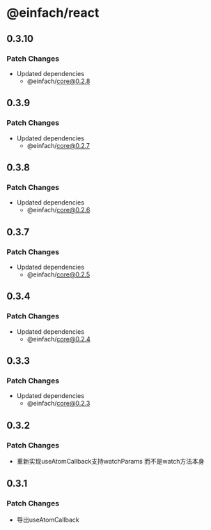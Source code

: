 # @einfach/react

## 0.3.10

### Patch Changes

- Updated dependencies
  - @einfach/core@0.2.8

## 0.3.9

### Patch Changes

- Updated dependencies
  - @einfach/core@0.2.7

## 0.3.8

### Patch Changes

- Updated dependencies
  - @einfach/core@0.2.6

## 0.3.7

### Patch Changes

- Updated dependencies
  - @einfach/core@0.2.5

## 0.3.4

### Patch Changes

- Updated dependencies
  - @einfach/core@0.2.4

## 0.3.3

### Patch Changes

- Updated dependencies
  - @einfach/core@0.2.3

## 0.3.2

### Patch Changes

- 重新实现useAtomCallback支持watchParams 而不是watch方法本身

## 0.3.1

### Patch Changes

- 导出useAtomCallback
